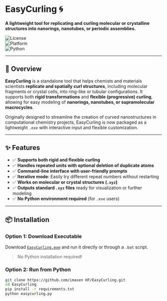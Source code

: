 # EasyCurling 🌀  
**A lightweight tool for replicating and curling molecular or crystalline structures into nanorings, nanotubes, or periodic assemblies.**

![License](https://img.shields.io/badge/license-MIT-green)  
![Platform](https://img.shields.io/badge/platform-Windows-blue)  
![Python](https://img.shields.io/badge/python-3.8+-yellow)

---

## 🧬 Overview

**EasyCurling** is a standalone tool that helps chemists and materials scientists **replicate and spatially curl structures**, including molecular fragments or crystal cells, into ring-like or tubular configurations. It supports both **rigid transformations** and **flexible (progressive) curling**, allowing for easy modeling of **nanorings, nanotubes, or supramolecular macrocycles**.

Originally designed to streamline the creation of curved nanostructures in computational chemistry projects, EasyCurling is now packaged as a lightweight `.exe` with interactive input and flexible customization.

---

## ✨ Features

- ✅ **Supports both rigid and flexible curling**  
- ✅ **Handles repeated units with optional deletion of duplicate atoms**
- ✅ **Command-line interface with user-friendly prompts**
- ✅ **Iterative mode**: Easily try different repeat numbers without restarting
- ✅ **Works on molecular or crystal structures (`.xyz`)**
- ✅ **Outputs standard `.xyz` files** ready for visualization or further modeling
- ✅ **No Python environment required** (for `.exe` users)

---

## 📦 Installation

### Option 1: Download Executable

Download [`EasyCurling.exe`](#) and run it directly or through a `.bat` script.

> No Python installation required!

### Option 2: Run from Python

```bash
git clone https://github.com/imasen HF/EasyCurling.git
cd EasyCurling
pip install -r requirements.txt
python easycurling.py
